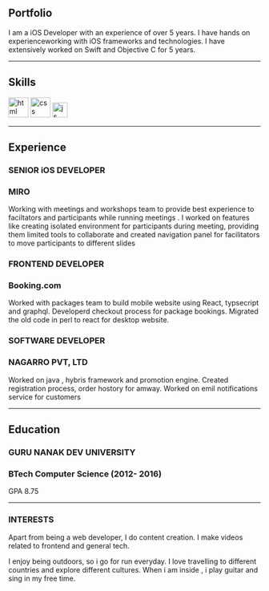 ## Portfolio

I am a iOS Developer with an experience of over 5 years. I have hands on experienceworking with iOS frameworks and technologies. I have extensively worked on Swift and Objective C for 5 years.

---

## Skills

<p align='left'>
  <img src="https://cdn.wccftech.com/wp-content/uploads/2022/02/swift.png" alt="html" width="40" height="40">
  <img src='https://bignerdranch.com/wp-content/uploads/2021/03/SwiftUI-Logo-copy.jpg' alt="css" width="40" height="40">
  <img src='https://images.ctfassets.net/mrop88jh71hl/55rrbZfwMaURHZKAUc5oOW/9e5fe805eb03135b82e962e92169ce6d/python-programming-language.png' height='30' width='auto' alt="js">
</p>

---

## Experience

### **SENIOR iOS DEVELOPER**
### MIRO

Working with meetings and workshops team to provide best experience to faciltators and participants while running meetings . I worked on features like creating isolated environment for participants during meeting, providing them limited tools to collaborate and created navigation panel for facilitators to move participants to different slides

### **FRONTEND DEVELOPER**
### Booking.com

Worked with packages team to build mobile website using React, typsecript and graphql. Developerd checkout process for package bookings. Migrated the old code in perl to react for desktop website.

### **SOFTWARE DEVELOPER**
### NAGARRO PVT, LTD

Worked on java , hybris framework and promotion engine. Created registration process, order hostory for amway. Worked on emil notifications service for customers

---

## Education

### **GURU NANAK DEV UNIVERSITY**
### BTech Computer Science (2012- 2016)
GPA 8.75

---

### INTERESTS
Apart from being a web developer, I do content creation. I make videos related to frontend and general tech.

I enjoy being outdoors, so i go for run everyday. I love travelling to different countries and explore different cultures. When i am inside , i play guitar and sing in my free time.
